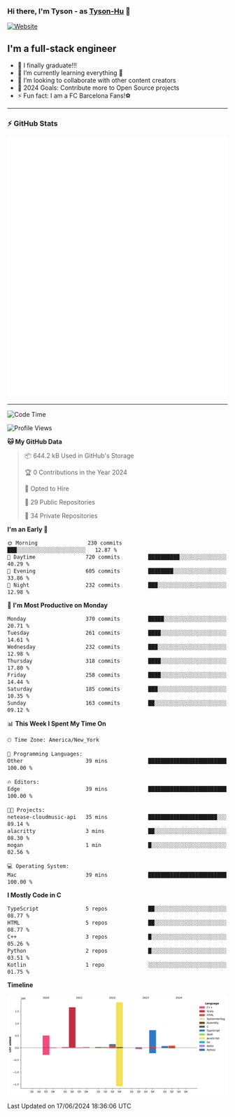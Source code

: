 ### Hi there, I'm Tyson - as [Tyson-Hu][website] 👋

[![Website](https://img.shields.io/website?label=Tianzhe.me&style=for-the-badge&url=https%3A%2F%2Ftianzhe.me)](https://tianzhe.me)


## I'm a full-stack engineer

- 🔭 I finally graduate!!!
- 🌱 I’m currently learning everything 🤣
- 👯 I’m looking to collaborate with other content creators
- 🥅 2024 Goals: Contribute more to Open Source projects
- ⚡ Fun fact: I am a FC Barcelona Fans!⚽️

---

### ⚡️ GitHub Stats
![](https://raw.githubusercontent.com/Tyson-Hu/github-stats-card/master/generated/overview.svg)
![](https://raw.githubusercontent.com/Tyson-Hu/github-stats-card/master/generated/languages.svg)

---

<!--START_SECTION:waka-->
![Code Time](http://img.shields.io/badge/Code%20Time-153%20hrs%2020%20mins-blue)

![Profile Views](http://img.shields.io/badge/Profile%20Views-1-blue)

**🐱 My GitHub Data** 

> 📦 644.2 kB Used in GitHub's Storage 
 > 
> 🏆 0 Contributions in the Year 2024
 > 
> 💼 Opted to Hire
 > 
> 📜 29 Public Repositories 
 > 
> 🔑 34 Private Repositories 
 > 
**I'm an Early 🐤** 

```text
🌞 Morning                230 commits         ███░░░░░░░░░░░░░░░░░░░░░░   12.87 % 
🌆 Daytime                720 commits         ██████████░░░░░░░░░░░░░░░   40.29 % 
🌃 Evening                605 commits         ████████░░░░░░░░░░░░░░░░░   33.86 % 
🌙 Night                  232 commits         ███░░░░░░░░░░░░░░░░░░░░░░   12.98 % 
```
📅 **I'm Most Productive on Monday** 

```text
Monday                   370 commits         █████░░░░░░░░░░░░░░░░░░░░   20.71 % 
Tuesday                  261 commits         ████░░░░░░░░░░░░░░░░░░░░░   14.61 % 
Wednesday                232 commits         ███░░░░░░░░░░░░░░░░░░░░░░   12.98 % 
Thursday                 318 commits         ████░░░░░░░░░░░░░░░░░░░░░   17.80 % 
Friday                   258 commits         ████░░░░░░░░░░░░░░░░░░░░░   14.44 % 
Saturday                 185 commits         ███░░░░░░░░░░░░░░░░░░░░░░   10.35 % 
Sunday                   163 commits         ██░░░░░░░░░░░░░░░░░░░░░░░   09.12 % 
```


📊 **This Week I Spent My Time On** 

```text
🕑︎ Time Zone: America/New_York

💬 Programming Languages: 
Other                    39 mins             █████████████████████████   100.00 % 

🔥 Editors: 
Edge                     39 mins             █████████████████████████   100.00 % 

🐱‍💻 Projects: 
netease-cloudmusic-api   35 mins             ██████████████████████░░░   89.14 % 
alacritty                3 mins              ██░░░░░░░░░░░░░░░░░░░░░░░   08.30 % 
mogan                    1 min               █░░░░░░░░░░░░░░░░░░░░░░░░   02.56 % 

💻 Operating System: 
Mac                      39 mins             █████████████████████████   100.00 % 
```

**I Mostly Code in C** 

```text
TypeScript               5 repos             ██░░░░░░░░░░░░░░░░░░░░░░░   08.77 % 
HTML                     5 repos             ██░░░░░░░░░░░░░░░░░░░░░░░   08.77 % 
C++                      3 repos             █░░░░░░░░░░░░░░░░░░░░░░░░   05.26 % 
Python                   2 repos             █░░░░░░░░░░░░░░░░░░░░░░░░   03.51 % 
Kotlin                   1 repo              ░░░░░░░░░░░░░░░░░░░░░░░░░   01.75 % 
```



**Timeline**

![Lines of Code chart](https://raw.githubusercontent.com/Tyson-Hu/Tyson-Hu/main/assets/bar_graph.png)


 Last Updated on 17/06/2024 18:36:06 UTC
<!--END_SECTION:waka-->


[website]: https://github.com/Tyson-Hu
